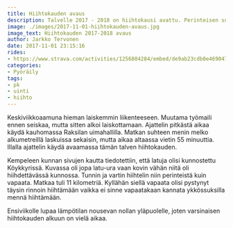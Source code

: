 ```yaml
---
title: Hiihtokauden avaus
description: Talvelle 2017 - 2018 on hiihtokausi avattu. Perinteisen suksilla vapaata hiihtoa vajaa 12 kilometriä.
image: ./images/2017-11-01-hiihtokauden-avaus.jpg
image_text: Hiihtokauden 2017-2018 avaus
author: Jarkko Tervonen
date: 2017-11-01 23:15:16
rides:
- https://www.strava.com/activities/1256804284/embed/de9ab23cdb0e4690479af966f170384cc951f496
categories:
- Pyöräily
tags:
- pk
- uinti
- hiihto
---
```

Keskiviikkoaamuna hieman laiskemmin liikenteeseen. Muutama työmaili ennen seiskaa, mutta sitten alkoi laiskottamaan. Ajattelin pitkästä aikaa käydä kauhomassa Raksilan uimahallilla. Matkan suhteen menin melko alkumetreillä laskuissa sekaisin, mutta aikaa altaassa vietin 55 minuuttia. Illalla ajattelin käydä avaamassa tämän talven hiihtokauden.

Kempeleen kunnan sivujen kautta tiedotettiin, että latuja olisi kunnostettu Köykkyrissä. Kuvassa oli jopa latu-ura vaan kovin vähän niitä oli hiihdettävässä kunnossa. Tunnin ja vartin hiihtelin niin perinteistä kuin vapaata. Matkaa tuli 11 kilometriä. Kyllähän siellä vapaata olisi pystynyt täysin rinnoin hiihtämään vaikka ei sinne vapaatakaan kannata ykkössuksilla mennä hiihtämään.

Ensiviikolle lupaa lämpötilan nousevan nollan yläpuolelle, joten varsinaisen hiihtokauden alkuun on vielä aikaa.
